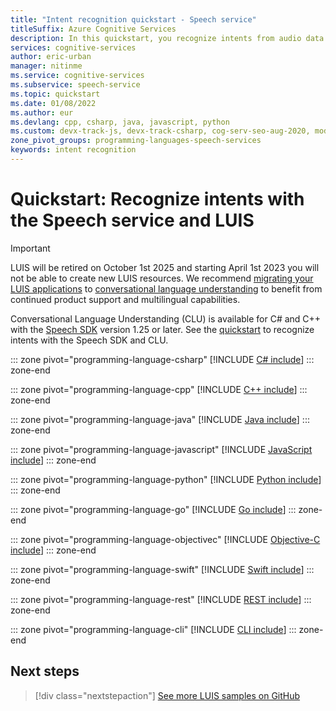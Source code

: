 ```yaml
---
title: "Intent recognition quickstart - Speech service"
titleSuffix: Azure Cognitive Services
description: In this quickstart, you recognize intents from audio data with the Speech service and LUIS.
services: cognitive-services
author: eric-urban
manager: nitinme
ms.service: cognitive-services
ms.subservice: speech-service
ms.topic: quickstart
ms.date: 01/08/2022
ms.author: eur
ms.devlang: cpp, csharp, java, javascript, python
ms.custom: devx-track-js, devx-track-csharp, cog-serv-seo-aug-2020, mode-other
zone_pivot_groups: programming-languages-speech-services
keywords: intent recognition
---
```


# Quickstart: Recognize intents with the Speech service and LUIS

> [!IMPORTANT]
> LUIS will be retired on October 1st 2025 and starting April 1st 2023 you will not be able to create new LUIS resources. We recommend [migrating your LUIS applications](/azure/cognitive-services/language-service/conversational-language-understanding/how-to/migrate-from-luis) to [conversational language understanding](/azure/cognitive-services/language-service/conversational-language-understanding/overview) to benefit from continued product support and multilingual capabilities.
> 
> Conversational Language Understanding (CLU) is available for C# and C++ with the [Speech SDK](speech-sdk.md) version 1.25 or later. See the [quickstart](get-started-intent-recognition-clu.md) to recognize intents with the Speech SDK and CLU.

::: zone pivot="programming-language-csharp"
[!INCLUDE [C# include](includes/quickstarts/intent-recognition/csharp.md)]
::: zone-end

::: zone pivot="programming-language-cpp"
[!INCLUDE [C++ include](includes/quickstarts/intent-recognition/cpp.md)]
::: zone-end

::: zone pivot="programming-language-java"
[!INCLUDE [Java include](includes/quickstarts/intent-recognition/java.md)]
::: zone-end

::: zone pivot="programming-language-javascript"
[!INCLUDE [JavaScript include](includes/quickstarts/intent-recognition/javascript.md)]
::: zone-end

::: zone pivot="programming-language-python"
[!INCLUDE [Python include](includes/quickstarts/intent-recognition/python.md)]
::: zone-end

::: zone pivot="programming-language-go"
[!INCLUDE [Go include](includes/quickstarts/intent-recognition/go.md)]
::: zone-end

::: zone pivot="programming-language-objectivec"
[!INCLUDE [Objective-C include](includes/quickstarts/intent-recognition/objectivec.md)]
::: zone-end

::: zone pivot="programming-language-swift"
[!INCLUDE [Swift include](includes/quickstarts/intent-recognition/swift.md)]
::: zone-end

::: zone pivot="programming-language-rest"
[!INCLUDE [REST include](includes/quickstarts/intent-recognition/rest.md)]
::: zone-end

::: zone pivot="programming-language-cli"
[!INCLUDE [CLI include](includes/quickstarts/intent-recognition/cli.md)]
::: zone-end

## Next steps

> [!div class="nextstepaction"]
> [See more LUIS samples on GitHub](https://github.com/Azure/pizza_luis_bot)
